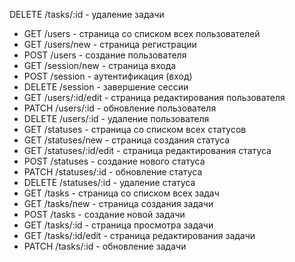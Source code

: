 DELETE /tasks/:id - удаление задачи

+ GET /users - страница со списком всех пользователей
+ GET /users/new - страница регистрации
+ POST /users - создание пользователя
+ GET /session/new - страница входа
+ POST /session - аутентификация (вход)
+ DELETE /session - завершение сессии
+ GET /users/:id/edit - страница редактирования пользователя
+ PATCH /users/:id - обновление пользователя
+ DELETE /users/:id - удаление пользователя
+ GET /statuses - страница со списком всех статусов
+ GET /statuses/new - страница создания статуса
+ GET /statuses/:id/edit - страница редактирования статуса
+ POST /statuses - создание нового статуса
+ PATCH /statuses/:id - обновление статуса
+ DELETE /statuses/:id - удаление статуса
+ GET /tasks - страница со списком всех задач
+ GET /tasks/new - страница создания задачи
+ POST /tasks - создание новой задачи
+ GET /tasks/:id - страница просмотра задачи
+ GET /tasks/:id/edit - страница редактирования задачи
+ PATCH /tasks/:id - обновление задачи
